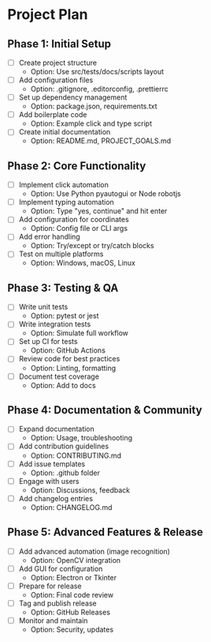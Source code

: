 # Project Plan

## Phase 1: Initial Setup
- [ ] Create project structure
  - Option: Use src/tests/docs/scripts layout
- [ ] Add configuration files
  - Option: .gitignore, .editorconfig, .prettierrc
- [ ] Set up dependency management
  - Option: package.json, requirements.txt
- [ ] Add boilerplate code
  - Option: Example click and type script
- [ ] Create initial documentation
  - Option: README.md, PROJECT_GOALS.md

## Phase 2: Core Functionality
- [ ] Implement click automation
  - Option: Use Python pyautogui or Node robotjs
- [ ] Implement typing automation
  - Option: Type "yes, continue" and hit enter
- [ ] Add configuration for coordinates
  - Option: Config file or CLI args
- [ ] Add error handling
  - Option: Try/except or try/catch blocks
- [ ] Test on multiple platforms
  - Option: Windows, macOS, Linux

## Phase 3: Testing & QA
- [ ] Write unit tests
  - Option: pytest or jest
- [ ] Write integration tests
  - Option: Simulate full workflow
- [ ] Set up CI for tests
  - Option: GitHub Actions
- [ ] Review code for best practices
  - Option: Linting, formatting
- [ ] Document test coverage
  - Option: Add to docs

## Phase 4: Documentation & Community
- [ ] Expand documentation
  - Option: Usage, troubleshooting
- [ ] Add contribution guidelines
  - Option: CONTRIBUTING.md
- [ ] Add issue templates
  - Option: .github folder
- [ ] Engage with users
  - Option: Discussions, feedback
- [ ] Add changelog entries
  - Option: CHANGELOG.md

## Phase 5: Advanced Features & Release
- [ ] Add advanced automation (image recognition)
  - Option: OpenCV integration
- [ ] Add GUI for configuration
  - Option: Electron or Tkinter
- [ ] Prepare for release
  - Option: Final code review
- [ ] Tag and publish release
  - Option: GitHub Releases
- [ ] Monitor and maintain
  - Option: Security, updates
